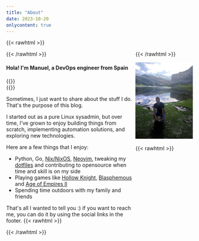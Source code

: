 ```yaml
---
title: "About"
date: 2023-10-20
onlycontent: true
---
```


{{< rawhtml >}}

<div style="display: flex;">
<div>
{{< /rawhtml >}}

#### Hola! I'm Manuel, a DevOps engineer from Spain

{{<rawhtml>}}
<br>
{{</rawhtml>}}

Sometimes, I just want to share about the stuff I do.  
That's the purpose of this blog.

I started out as a pure Linux sysadmin, but over time, I’ve grown to enjoy
building things from scratch, implementing automation solutions, and exploring
new technologies.

Here are a few things that I enjoy:

- Python, Go, [Nix/NixOS](https://nixos.org/), [Neovim](https://github.com/aorith/neovim-flake), tweaking my [dotfiles](https://github.com/aorith/dotfiles) and contributing to opensource when time and skill is on my side
- Playing games like [Hollow Knight](https://en.wikipedia.org/wiki/Hollow_Knight), [Blasphemous](<https://en.wikipedia.org/wiki/Blasphemous_(video_game)>) and [Age of Empires II](https://en.wikipedia.org/wiki/Age_of_Empires_II)
- Spending time outdoors with my family and friends

That's all I wanted to tell you :) if you want to reach me, you can do it by using the social links in the footer.
{{< rawhtml >}}

</div>
<div>
{{< /rawhtml >}}

![Me at Lagos de Covadonga](lagos.jpg "display: block;")

{{< rawhtml >}}

</div>
</div>
{{< /rawhtml >}}
